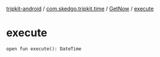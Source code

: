 [tripkit-android](../../index.md) / [com.skedgo.tripkit.time](../index.md) / [GetNow](index.md) / [execute](./execute.md)

# execute

`open fun execute(): DateTime`